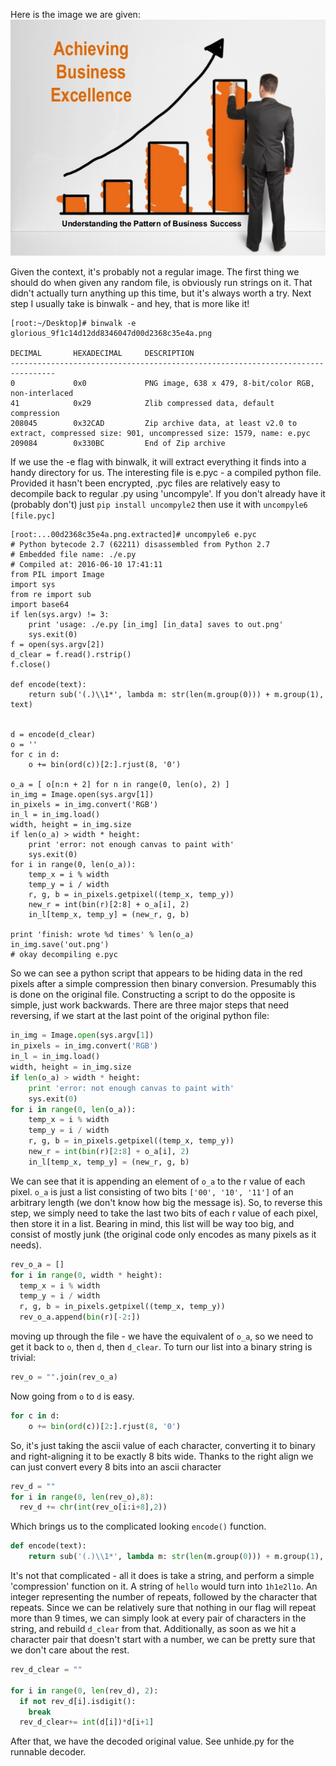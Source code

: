 Here is the image we are given:
![Totally just an image](glorious_9f1c14d12dd8346047d00d2368c35e4a.png)

Given the context, it's probably not a regular image. The first thing we
should do when given any random file, is obviously run strings on it.
That didn't actually turn anything up this time, but it's always worth a
try. Next step I usually take is binwalk - and hey, that is more like it!

```
[root:~/Desktop]# binwalk -e glorious_9f1c14d12dd8346047d00d2368c35e4a.png

DECIMAL       HEXADECIMAL     DESCRIPTION
--------------------------------------------------------------------------------
0             0x0             PNG image, 638 x 479, 8-bit/color RGB, non-interlaced
41            0x29            Zlib compressed data, default compression
208045        0x32CAD         Zip archive data, at least v2.0 to extract, compressed size: 901, uncompressed size: 1579, name: e.pyc
209084        0x330BC         End of Zip archive

```

If we use the -e flag with binwalk, it will extract everything it finds
into a handy directory for us. The interesting file is e.pyc -
a compiled python file. Provided it hasn't been encrypted,
.pyc files are relatively easy to decompile back to regular .py
using 'uncompyle'. If you don't already have it (probably don't) just 
`pip install uncompyle2` then use it with `uncompyle6 [file.pyc]`

```
[root:...00d2368c35e4a.png.extracted]# uncompyle6 e.pyc
# Python bytecode 2.7 (62211) disassembled from Python 2.7
# Embedded file name: ./e.py
# Compiled at: 2016-06-10 17:41:11
from PIL import Image
import sys
from re import sub
import base64
if len(sys.argv) != 3:
    print 'usage: ./e.py [in_img] [in_data] saves to out.png'
    sys.exit(0)
f = open(sys.argv[2])
d_clear = f.read().rstrip()
f.close()

def encode(text):
    return sub('(.)\\1*', lambda m: str(len(m.group(0))) + m.group(1), text)


d = encode(d_clear)
o = ''
for c in d:
    o += bin(ord(c))[2:].rjust(8, '0')

o_a = [ o[n:n + 2] for n in range(0, len(o), 2) ]
in_img = Image.open(sys.argv[1])
in_pixels = in_img.convert('RGB')
in_l = in_img.load()
width, height = in_img.size
if len(o_a) > width * height:
    print 'error: not enough canvas to paint with'
    sys.exit(0)
for i in range(0, len(o_a)):
    temp_x = i % width
    temp_y = i / width
    r, g, b = in_pixels.getpixel((temp_x, temp_y))
    new_r = int(bin(r)[2:8] + o_a[i], 2)
    in_l[temp_x, temp_y] = (new_r, g, b)

print 'finish: wrote %d times' % len(o_a)
in_img.save('out.png')
# okay decompiling e.pyc

```

So we can see a python script that appears to be hiding data
in the red pixels after a simple compression then binary conversion.
Presumably this is done on the original file. Constructing a script
to do the opposite is simple, just work backwards. There are three
major steps that need reversing, if we start at the last point of
the original python file:

``` python
in_img = Image.open(sys.argv[1])
in_pixels = in_img.convert('RGB')
in_l = in_img.load()
width, height = in_img.size
if len(o_a) > width * height:
    print 'error: not enough canvas to paint with'
    sys.exit(0)
for i in range(0, len(o_a)):
    temp_x = i % width
    temp_y = i / width
    r, g, b = in_pixels.getpixel((temp_x, temp_y))
    new_r = int(bin(r)[2:8] + o_a[i], 2)
    in_l[temp_x, temp_y] = (new_r, g, b)

```
We can see that it is appending an element of `o_a` to the r
value of each pixel. `o_a` is just a list consisting of two bits
`['00', '10', '11']` of an arbitrary length (we don't know how big
the message is). So, to reverse this step, we simply need to take
the last two bits of each r value of each pixel, then store it in a
list. Bearing in mind, this list will be way too big, and consist of
mostly junk (the original code only encodes as many pixels as
it needs).

```python
rev_o_a = []
for i in range(0, width * height):
  temp_x = i % width
  temp_y = i / width
  r, g, b = in_pixels.getpixel((temp_x, temp_y))
  rev_o_a.append(bin(r)[-2:])
```

moving up through the file - we have the equivalent of `o_a`, so we
need to get it back to `o`, then `d`, then `d_clear`. To turn our list
into a binary string is trivial:

```python
rev_o = "".join(rev_o_a)
```

Now going from `o` to `d` is easy.

```python
for c in d:
    o += bin(ord(c))[2:].rjust(8, '0')
```

So, it's just taking the ascii value of each character, converting it
to binary and right-aligning it to be exactly 8 bits wide. Thanks to
the right align we can just convert every 8 bits into an ascii
character

```python
rev_d = ""
for i in range(0, len(rev_o),8):
  rev_d += chr(int(rev_o[i:i+8],2))

```

Which brings us to the complicated looking `encode()` function.

```python
def encode(text):
    return sub('(.)\\1*', lambda m: str(len(m.group(0))) + m.group(1), text)
```

It's not that complicated - all it does is take a string, and perform
a simple 'compression' function on it. A string of `hello` would turn
into `1h1e2l1o`. An integer representing the number of repeats,
followed by the character that repeats. Since we can be relatively
sure that nothing in our flag will repeat more than 9 times, we can
simply look at every pair of characters in the string, and rebuild
`d_clear` from that. Additionally, as soon as we hit a character pair
that doesn't start with a number, we can be pretty sure that we don't
care about the rest.

```python
rev_d_clear = ""

for i in range(0, len(rev_d), 2):
  if not rev_d[i].isdigit():
    break
  rev_d_clear+= int(d[i])*d[i+1]
```

After that, we have the decoded original value. See unhide.py for the
runnable decoder.
